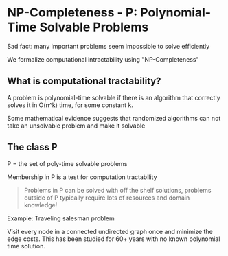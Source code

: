 # NP-Completeness - P: Polynomial-Time Solvable Problems

Sad fact: many important problems seem impossible to solve efficiently

We formalize computational intractability using "NP-Completeness"

## What is computational tractability?

A problem is polynomial-time solvable if there is an algorithm that correctly solves it in O(n^k) time, for some constant k.

Some mathematical evidence suggests that randomized algorithms can not take an unsolvable problem and make it solvable

## The class P

P = the set of poly-time solvable problems

Membership in P is a test for computation tractability

> Problems in P can be solved with off the shelf solutions, problems outside of P typically require lots of resources and domain knowledge!

Example: Traveling salesman problem

Visit every node in a connected undirected graph once and minimize the edge costs. This has been studied for 60+ years with no known polynomial time solution.
